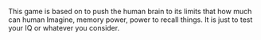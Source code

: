 This game is based on to push the human brain to its limits that how much can human Imagine, memory power, power to recall things.
It is just to test your IQ or whatever you consider.
